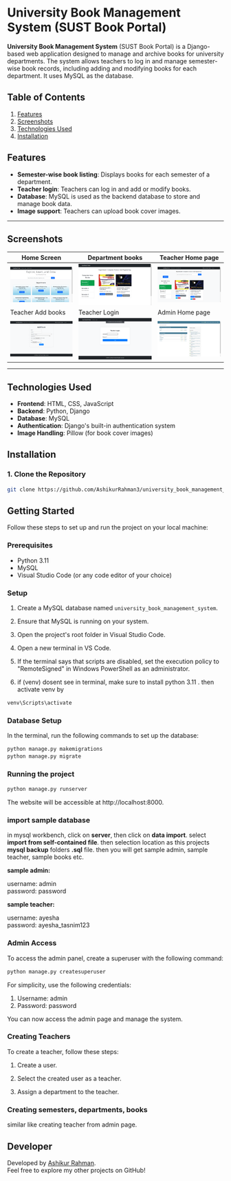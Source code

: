 # University Book Management System (SUST Book Portal)

**University Book Management System** (SUST Book Portal) is a Django-based web application designed to manage and archive books for university departments. The system allows teachers to log in and manage semester-wise book records, including adding and modifying books for each department. It uses MySQL as the database.


## Table of Contents

1. [Features](#features)  
2. [Screenshots](#screenshots)  
3. [Technologies Used](#technologies-used)
4. [Installation](#installation)  

## Features

- **Semester-wise book listing**: Displays books for each semester of a department.
- **Teacher login**: Teachers can log in and add or modify books.
- **Database**: MySQL is used as the backend database to store and manage book data.
- **Image support**: Teachers can upload book cover images.

---

## **Screenshots**


| Home Screen | Department books | Teacher Home page |
|-------------|-----------------|----------------------------|
| ![Home Screen](images/home.png) | ![Department books](images/department.png) | ![Teacher Home page](images/teacher_home.png) |
| Teacher Add books | Teacher Login | Admin Home page |
| ![Teacher Add books](images/add_book.png) | ![Teacher Login](images/teacher_login.png) | ![Admin Home page](images/admin_home.png) |

---


## Technologies Used

- **Frontend**: HTML, CSS, JavaScript
- **Backend**: Python, Django
- **Database**: MySQL
- **Authentication**: Django's built-in authentication system
- **Image Handling**: Pillow (for book cover images)

## Installation

### 1. Clone the Repository

```bash
git clone https://github.com/AshikurRahman3/university_book_management_system.git

```



## Getting Started

Follow these steps to set up and run the project on your local machine:

### Prerequisites

- Python 3.11
- MySQL
- Visual Studio Code (or any code editor of your choice)

### Setup

1. Create a MySQL database named `university_book_management_system`.

2. Ensure that MySQL is running on your system.

3. Open the project's root folder in Visual Studio Code.

4. Open a new terminal in VS Code.

5. If the terminal says that scripts are disabled, set the execution policy to "RemoteSigned" in Windows PowerShell as an administrator.
6. if (venv) dosent see in terminal, make sure to install python 3.11 .  then activate venv by

 ```bash
 venv\Scripts\activate
 ```

### Database Setup

In the terminal, run the following commands to set up the database:

```bash
python manage.py makemigrations
python manage.py migrate
```
### Running the project

```bash
python manage.py runserver
```
The website will be accessible at http://localhost:8000.


### import sample database
in mysql workbench, click on **server**, then click on **data import**. select **import from self-contained file**. then selection location as this projects **mysql backup** folders **.sql** file. then you will get sample admin, sample teacher, sample books etc.

**sample admin:**

username: admin <br>
password: password


**sample teacher:**

username: ayesha <br>
password: ayesha_tasnim123

### Admin Access
To access the admin panel, create a superuser with the following command:
```bash
python manage.py createsuperuser
```
For simplicity, use the following credentials:

1. Username: admin
2. Password: password

You can now access the admin page and manage the system.

### Creating Teachers
To create a teacher, follow these steps:

1. Create a user.

2. Select the created user as a teacher.

3. Assign a department to the teacher.

### Creating semesters, departments, books 

similar like creating teacher from admin page.



## **Developer**

Developed by [Ashikur Rahman](https://github.com/AshikurRahman3).  
Feel free to explore my other projects on GitHub!
